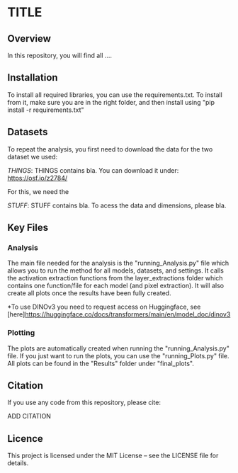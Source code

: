 # TITLE 

## Overview 

In this repository, you will find all .... 

## Installation 

To install all required libraries, you can use the requirements.txt. To install from it, make sure you are in the right folder, and then install using "pip install -r requirements.txt"

## Datasets 

To repeat the analysis, you first need to download the data for the two dataset we used: 

*THINGS*: THINGS contains bla. You can download it under: https://osf.io/z2784/

For this, we need the 

*STUFF*: STUFF contains bla. To acess the data and dimensions, please bla. 

## Key Files

### Analysis
The main file needed for the analysis is the "running_Analysis.py" file which allows you to run the method for all models, datasets, and settings. It calls the activation extraction functions from the layer_extractions folder which contains one function/file for each model (and pixel extraction). It will also create all plots once the results have been fully created.

*To use DINOv3 you need to request access on Huggingface, see [here]https://huggingface.co/docs/transformers/main/en/model_doc/dinov3

### Plotting
The plots are automatically created when running the "running_Analysis.py" file. If you just want to run the plots, you can use the "running_Plots.py" file. All plots can be found in the "Results" folder under "final_plots". 

## Citation 

If you use any code from this repository, please cite: 

ADD CITATION 

## Licence 

This project is licensed under the MIT License – see the LICENSE file for details.

 
